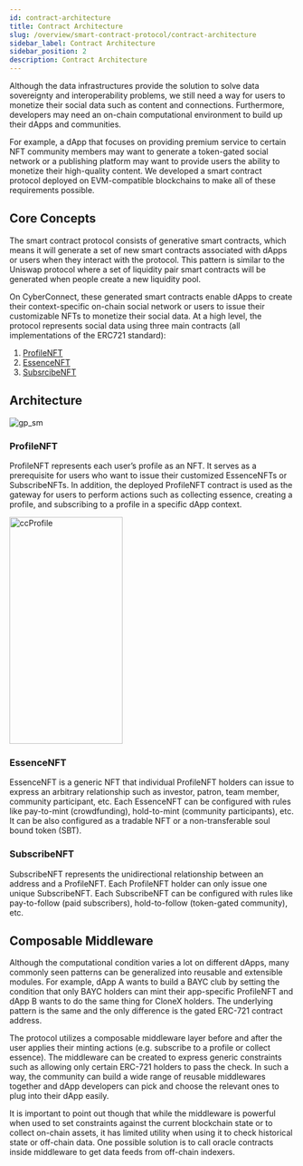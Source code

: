 ```yaml
---
id: contract-architecture
title: Contract Architecture
slug: /overview/smart-contract-protocol/contract-architecture
sidebar_label: Contract Architecture
sidebar_position: 2
description: Contract Architecture
---
```


Although the data infrastructures provide the solution to solve data sovereignty and interoperability problems, we still need a way for users to monetize their social data such as content and connections. Furthermore, developers may need an on-chain computational environment to build up their dApps and communities.

For example, a dApp that focuses on providing premium service to certain NFT community members may want to generate a token-gated social network or a publishing platform may want to provide users the ability to monetize their high-quality content. We developed a smart contract protocol deployed on EVM-compatible blockchains to make all of these requirements possible.

## Core Concepts

The smart contract protocol consists of generative smart contracts, which means it will generate a set of new smart contracts associated with dApps or users when they interact with the protocol. This pattern is similar to the Uniswap protocol where a set of liquidity pair smart contracts will be generated when people create a new liquidity pool.

On CyberConnect, these generated smart contracts enable dApps to create their context-specific on-chain social network or users to issue their customizable NFTs to monetize their social data. At a high level, the protocol represents social data using three main contracts (all implementations of the ERC721 standard):
1. [ProfileNFT](/overview/smart-contract-protocol/smart-contract#profilenft)
2. [EssenceNFT](/overview/smart-contract-protocol/smart-contract#essencenft)
3. [SubsrcibeNFT](/overview/smart-contract-protocol/smart-contract#subsrcibenft) 


## Architecture

![gp_sm](/img/v2/gp_sm.png)


### ProfileNFT

ProfileNFT represents each user’s profile as an NFT. It serves as a prerequisite for users who want to issue their customized EssenceNFTs or SubscribeNFTs. In addition, the deployed ProfileNFT contract is used as the gateway for users to perform actions such as collecting essence, creating a profile, and subscribing to a profile in a specific dApp context.

<img src="https://media.giphy.com/media/ONopM3fhonIkFxVKWw/giphy.gif" alt="ccProfile" width="200" height="400" class="center" />

### EssenceNFT

EssenceNFT is a generic NFT that individual ProfileNFT holders can issue to express an arbitrary relationship such as investor, patron, team member, community participant, etc. Each EssenceNFT can be configured with rules like pay-to-mint (crowdfunding), hold-to-mint (community participants), etc. It can be also configured as a tradable NFT or a non-transferable soul bound token (SBT).

### SubscribeNFT

SubscribeNFT represents the unidirectional relationship between an address and a ProfileNFT. Each ProfileNFT holder can only issue one unique SubscribeNFT. Each SubscribeNFT can be configured with rules like pay-to-follow (paid subscribers), hold-to-follow (token-gated community), etc.


## Composable Middleware

Although the computational condition varies a lot on different dApps, many commonly seen patterns can be generalized into reusable and extensible modules. For example, dApp A wants to build a BAYC club by setting the condition that only BAYC holders can mint their app-specific ProfileNFT and dApp B wants to do the same thing for CloneX holders. The underlying pattern is the same and the only difference is the gated ERC-721 contract address.

The protocol utilizes a composable middleware layer before and after the user applies their minting actions (e.g. subscribe to a profile or collect essence). The middleware can be created to express generic constraints such as allowing only certain ERC-721 holders to pass the check. In such a way, the community can build a wide range of reusable middlewares together and dApp developers can pick and choose the relevant ones to plug into their dApp easily.

It is important to point out though that while the middleware is powerful when used to set constraints against the current blockchain state or to collect on-chain assets, it has limited utility when using it to check historical state or off-chain data. One possible solution is to call oracle contracts inside middleware to get data feeds from off-chain indexers.

